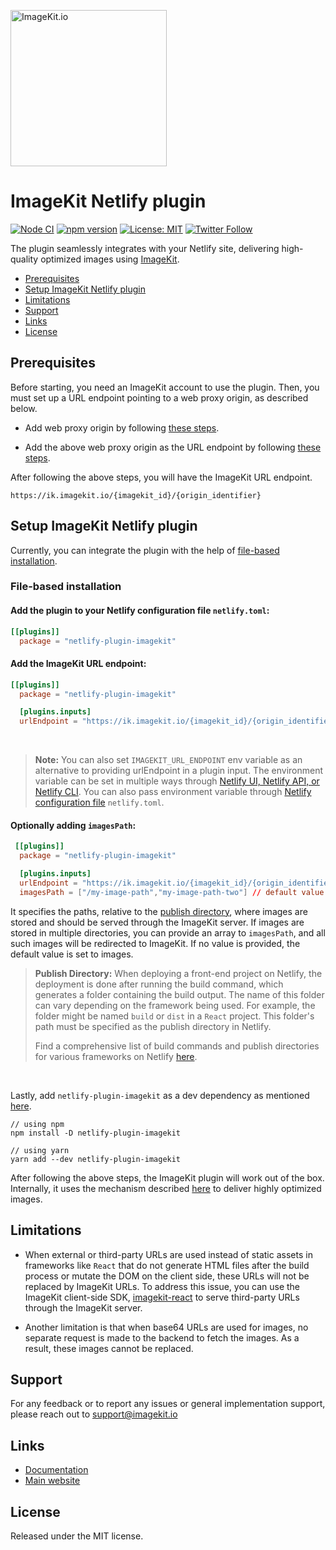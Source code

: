 [<img width="250" alt="ImageKit.io" src="https://raw.githubusercontent.com/imagekit-developer/imagekit-javascript/master/assets/imagekit-light-logo.svg"/>](https://imagekit.io)

# ImageKit Netlify plugin

[![Node CI](https://github.com/imagekit-developer/imagekit-next/workflows/Node%20CI/badge.svg)](https://github.com/imagekit-developer/imagekit-netlify/)
[![npm version](https://img.shields.io/npm/v/imagekit-next)](https://www.npmjs.com/package/netlify-plugin-imagekit)
[![License: MIT](https://img.shields.io/badge/License-MIT-yellow.svg)](https://opensource.org/licenses/MIT)
[![Twitter Follow](https://img.shields.io/twitter/follow/imagekitio?label=Follow&style=social)](https://twitter.com/ImagekitIo)

The plugin seamlessly integrates with your Netlify site, delivering high-quality optimized images using [ImageKit](https://imagekit.io/).

- [Prerequisites](#prerequisites)
- [Setup ImageKit Netlify plugin](#setup-imagekit-netlify-plugin)
- [Limitations](#limitations)
- [Support](#support)
- [Links](#links)
- [License](#license)


## Prerequisites

Before starting, you need an ImageKit account to use the plugin. Then, you must set up a URL endpoint pointing to a web proxy origin, as described below.

- Add web proxy origin by following [these steps](https://imagekit.io/docs/integration/web-proxy).

- Add the above web proxy origin as the URL endpoint by following [these steps](https://imagekit.io/docs/integration/connect-external-storage#creating-a-new-url-endpoint).

After following the above steps, you will have the ImageKit URL endpoint.

```
https://ik.imagekit.io/{imagekit_id}/{origin_identifier}
```

## Setup ImageKit Netlify plugin

Currently, you can integrate the plugin with the help of [file-based installation](https://docs.netlify.com/integrations/build-plugins/#file-based-installation).

### File-based installation

#### Add the plugin to your Netlify configuration file `netlify.toml`:

```toml
[[plugins]]
  package = "netlify-plugin-imagekit"
```

#### Add the ImageKit URL endpoint:

```toml
[[plugins]]
  package = "netlify-plugin-imagekit"

  [plugins.inputs]
  urlEndpoint = "https://ik.imagekit.io/{imagekit_id}/{origin_identifier}"
```

<br>

> **Note:**
> You can also set `IMAGEKIT_URL_ENDPOINT` env variable as an alternative to providing urlEndpoint in a plugin input.
The environment variable can be set in multiple ways through [Netlify UI, Netlify API, or Netlify CLI](https://docs.netlify.com/environment-variables/get-started/#create-variables-with-the-netlify-ui-cli-or-api). You can also pass environment variable through [Netlify configuration file](https://docs.netlify.com/environment-variables/get-started/#create-variables-with-a-netlify-configuration-file) `netlify.toml`.

#### Optionally adding `imagesPath`:

```toml
 [[plugins]]
  package = "netlify-plugin-imagekit"

  [plugins.inputs]
  urlEndpoint = "https://ik.imagekit.io/{imagekit_id}/{origin_identifier}"
  imagesPath = ["/my-image-path","my-image-path-two"] // default value is set to "images"
```

 It specifies the paths, relative to the [publish directory](https://docs.netlify.com/configure-builds/overview/#set-the-publish-directory), where images are stored and should be served through the ImageKit server. If images are stored in multiple directories, you can provide an array to `imagesPath`, and all such images will be redirected to ImageKit. If no value is provided, the default value is set to images.

 > **Publish Directory:**
 >When deploying a front-end project on Netlify, the deployment is done after running the build command, which generates a folder containing the build output. The name of this folder can vary depending on the framework being used. For example, the folder might be named `build` or `dist` in a `React` project. This folder's path must be specified as the publish directory in Netlify.
 >
 >Find a comprehensive list of build commands and publish directories for various frameworks on Netlify [here](https://docs.netlify.com/frameworks/).

 <br>

 Lastly, add `netlify-plugin-imagekit` as a dev dependency as mentioned [here](https://docs.netlify.com/integrations/build-plugins/#add-dependency).

```
// using npm
npm install -D netlify-plugin-imagekit

// using yarn 
yarn add --dev netlify-plugin-imagekit
```

After following the above steps, the ImageKit plugin will work out of the box. Internally, it uses the mechanism described [here](https://imagekit.io/docs/integration/netlify#how-does-it-work) to deliver highly optimized images.

## Limitations

- When external or third-party URLs are used instead of static assets in frameworks like `React` that do not generate HTML files after the build process or mutate the DOM on the client side, these URLs will not be replaced by ImageKit URLs. To address this issue, you can use the ImageKit client-side SDK, [imagekit-react](https://github.com/imagekit-developer/imagekit-react?tab=readme-ov-file#quick-examples) to serve third-party URLs through the ImageKit server.

- Another limitation is that when base64 URLs are used for images, no separate request is made to the backend to fetch the images. As a result, these images cannot be replaced.

## Support

For any feedback or to report any issues or general implementation support, please reach out to [support@imagekit.io](mailto:support@imagekit.io)

## Links
* [Documentation](https://imagekit.io/docs/integration/netlify)
* [Main website](https://imagekit.io)

## License
Released under the MIT license.